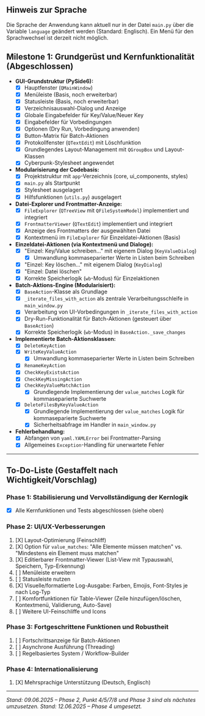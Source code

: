 ## Hinweis zur Sprache

Die Sprache der Anwendung kann aktuell nur in der Datei `main.py` über die Variable `language` geändert werden (Standard: Englisch). Ein Menü für den Sprachwechsel ist derzeit nicht möglich.

## Milestone 1: Grundgerüst und Kernfunktionalität (Abgeschlossen)

* **GUI-Grundstruktur (PySide6):**
  * [X] Hauptfenster (`QMainWindow`)
  * [X] Menüleiste (Basis, noch erweiterbar)
  * [X] Statusleiste (Basis, noch erweiterbar)
  * [X] Verzeichnisauswahl-Dialog und Anzeige
  * [X] Globale Eingabefelder für Key/Value/Neuer Key
  * [X] Eingabefelder für Vorbedingungen
  * [X] Optionen (Dry Run, Vorbedingung anwenden)
  * [X] Button-Matrix für Batch-Aktionen
  * [X] Protokollfenster (`QTextEdit`) mit Löschfunktion
  * [X] Grundlegendes Layout-Management mit `QGroupBox` und Layout-Klassen
  * [X] Cyberpunk-Stylesheet angewendet
* **Modularisierung der Codebasis:**
  * [X] Projektstruktur mit `app`-Verzeichnis (core, ui_components, styles)
  * [X] `main.py` als Startpunkt
  * [X] Stylesheet ausgelagert
  * [X] Hilfsfunktionen (`utils.py`) ausgelagert
* **Datei-Explorer und Frontmatter-Anzeige:**
  * [X] `FileExplorer` (`QTreeView` mit `QFileSystemModel`) implementiert und integriert
  * [X] `FrontmatterViewer` (`QTextEdit`) implementiert und integriert
  * [X] Anzeige des Frontmatters der ausgewählten Datei
  * [X] Kontextmenü im `FileExplorer` für Einzeldatei-Aktionen (Basis)
* **Einzeldatei-Aktionen (via Kontextmenü und Dialoge):**
  * [X] "Einzel: Key/Value schreiben..." mit eigenem Dialog (`KeyValueDialog`)
    * [X] Umwandlung kommaseparierter Werte in Listen beim Schreiben
  * [X] "Einzel: Key löschen..." mit eigenem Dialog (`KeyDialog`)
  * [X] "Einzel: Datei löschen"
  * [X] Korrekte Speicherlogik (`wb`-Modus) für Einzelaktionen
* **Batch-Aktions-Engine (Modularisiert):**
  * [X] `BaseAction`-Klasse als Grundlage
  * [X] `_iterate_files_with_action` als zentrale Verarbeitungsschleife in `main_window.py`
  * [X] Verarbeitung von UI-Vorbedingungen in `_iterate_files_with_action`
  * [X] Dry-Run-Funktionalität für Batch-Aktionen (gesteuert über `BaseAction`)
  * [X] Korrekte Speicherlogik (`wb`-Modus) in `BaseAction._save_changes`
* **Implementierte Batch-Aktionsklassen:**
  * [X] `DeleteKeyAction`
  * [X] `WriteKeyValueAction`
    * [X] Umwandlung kommaseparierter Werte in Listen beim Schreiben
  * [X] `RenameKeyAction`
  * [X] `CheckKeyExistsAction`
  * [X] `CheckKeyMissingAction`
  * [X] `CheckKeyValueMatchAction`
    * [X] Grundlegende Implementierung der `value_matches` Logik für kommaseparierte Suchwerte
  * [X] `DeleteFilesByKeyValueAction`
    * [X] Grundlegende Implementierung der `value_matches` Logik für kommaseparierte Suchwerte
    * [X] Sicherheitsabfrage im Handler in `main_window.py`
* **Fehlerbehandlung:**
  * [X] Abfangen von `yaml.YAMLError` bei Frontmatter-Parsing
  * [X] Allgemeines `Exception`-Handling für unerwartete Fehler

---

## To-Do-Liste (Gestaffelt nach Wichtigkeit/Vorschlag)

### Phase 1: Stabilisierung und Vervollständigung der Kernlogik

* [X] Alle Kernfunktionen und Tests abgeschlossen (siehe oben)

### Phase 2: UI/UX-Verbesserungen

1. [X] Layout-Optimierung (Feinschliff)
2. [X] Option für `value_matches`: "Alle Elemente müssen matchen" vs. "Mindestens ein Element muss matchen"
3. [X] Editierbarer Frontmatter-Viewer (List-View mit Typauswahl, Speichern, Typ-Erkennung)
4. [ ] Menüleiste erweitern
5. [ ] Statusleiste nutzen
6. [X] Visuelle/formatierte Log-Ausgabe: Farben, Emojis, Font-Styles je nach Log-Typ
7. [ ] Komfortfunktionen für Table-Viewer (Zeile hinzufügen/löschen, Kontextmenü, Validierung, Auto-Save)
8. [ ] Weitere UI-Feinschliffe und Icons

### Phase 3: Fortgeschrittene Funktionen und Robustheit

1. [ ] Fortschrittsanzeige für Batch-Aktionen
2. [ ] Asynchrone Ausführung (Threading)
3. [ ] Regelbasiertes System / Workflow-Builder

### Phase 4: Internationalisierung
1. [X] Mehrsprachige Unterstützung (Deutsch, Englisch)

---

*Stand: 09.06.2025 – Phase 2, Punkt 4/5/7/8 und Phase 3 sind als nächstes umzusetzen.*
*Stand: 12.06.2025 – Phase 4 umgesetzt.*
